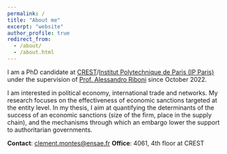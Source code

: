```yaml
---
permalink: /
title: "About me"
excerpt: "website"
author_profile: true
redirect_from: 
  - /about/
  - /about.html
---
```


I am a PhD candidate at [CREST](https://crest.science/)/[Institut Polytechnique de Paris (IP Paris)](https://www.ip-paris.fr/en) under the supervision of [Prof. Alessandro Riboni](https://sites.google.com/site/alessandroriboni/) since October 2022.

I am interested in political economy, international trade and networks. My research focuses on the effectiveness of economic sanctions targeted at the entity level. In my thesis, I aim at quantifying the determinants of the success of an economic sanctions (size of the firm, place in the supply chain), and the mechanisms through which an embargo lower the support to authoritarian governments.

**Contact**: clement.montes@ensae.fr
**Office**: 4061, 4th floor at CREST
